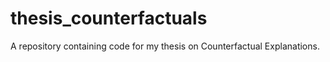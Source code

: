 # thesis_counterfactuals
A repository containing code for my thesis on Counterfactual Explanations.
